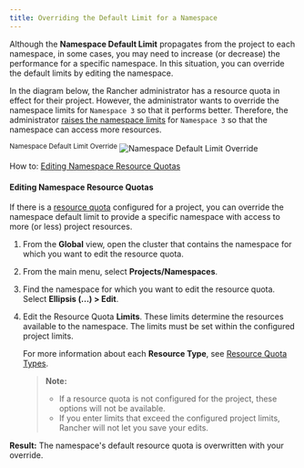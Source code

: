```yaml
---
title: Overriding the Default Limit for a Namespace
---
```


Although the **Namespace Default Limit** propagates from the project to each namespace, in some cases, you may need to increase (or decrease) the performance for a specific namespace. In this situation, you can override the default limits by editing the namespace.

In the diagram below, the Rancher administrator has a resource quota in effect for their project. However, the administrator wants to override the namespace limits for `Namespace 3` so that it performs better. Therefore, the administrator [raises the namespace limits](/docs/k8s-in-rancher/projects-and-namespaces/#editing-namespace-resource-quotas) for `Namespace 3` so that the namespace can access more resources.

<sup>Namespace Default Limit Override</sup>
![Namespace Default Limit Override](/img/rancher/rancher-resource-quota-override.svg)

How to: [Editing Namespace Resource Quotas](/docs/k8s-in-rancher/projects-and-namespaces/#editing-namespace-resource-quotas)

#### Editing Namespace Resource Quotas

If there is a [resource quota](/docs/k8s-in-rancher/projects-and-namespaces/resource-quotas) configured for a project, you can override the namespace default limit to provide a specific namespace with access to more (or less) project resources.

1. From the **Global** view, open the cluster that contains the namespace for which you want to edit the resource quota.

1. From the main menu, select **Projects/Namespaces**.

1. Find the namespace for which you want to edit the resource quota. Select **Ellipsis (...) > Edit**.

1. Edit the Resource Quota **Limits**. These limits determine the resources available to the namespace. The limits must be set within the configured project limits.

   For more information about each **Resource Type**, see [Resource Quota Types](/docs/k8s-in-rancher/projects-and-namespaces/resource-quotas/#resource-quota-types).

   > **Note:**
   >
   > - If a resource quota is not configured for the project, these options will not be available.
   > - If you enter limits that exceed the configured project limits, Rancher will not let you save your edits.

**Result:** The namespace's default resource quota is overwritten with your override.
